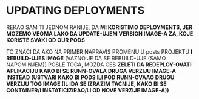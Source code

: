 # UPDATING DEPLOYMENTS

REKAO SAM TI JEDNOM RANIJE, DA **MI KORISTIMO DEPLOYMENTS, JER MOZEMO VEOMA LAKO DA UPDATE-UJEM VERSION IMAGE-A ZA, KOJE KORISTE SVAKI OD OUR PODS**

TO ZNACI DA AKO NA PRIMER NAPRAVIS PROMENU U posts PROJEKTU **I REBUILD-UJES IMAGE** (VAZNO JE DA SE REBUILD-UJE (SAMO NAPOMINJEM)) POSLE TOGA, MOZDA CES **ZELETI DA REDEPLOY-OVATI APLIKACIJU KAKO BI SE RUNN-OVALA DRUGA VERZIJU IMAGE-A INSTEAD (USTVARI KAKO BI PODS ILI POD RUNN-OVAAO DRUGU VERZIJU TOG IMAGE (IL IDA SE IZRAZIM TACNIJE, KAKO BI SE CONTAINER/I INSTATICIZIRAO/LI OD NOVE VERZIJE IMAGE-A))**




